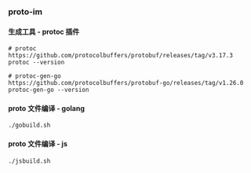 ### proto-im

#### 生成工具 - protoc 插件
```
# protoc
https://github.com/protocolbuffers/protobuf/releases/tag/v3.17.3
protoc --version

# protoc-gen-go
https://github.com/protocolbuffers/protobuf-go/releases/tag/v1.26.0
protoc-gen-go --version
```

#### proto 文件编译 - golang
```
./gobuild.sh
```

#### proto 文件编译 - js
```
./jsbuild.sh
```
